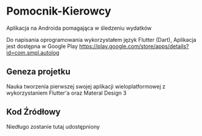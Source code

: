 # Pomocnik-Kierowcy
Aplikacja na Androida pomagająca w śledzeniu wydatków

Do napisania oprogramowania wykorzystałem język Flutter (Dart),
Aplikacja jest dostępna w Google Play https://play.google.com/store/apps/details?id=com.smpl.autolog

## Geneza projetku

Nauka tworzenia pierwszej swojej aplikacji wieloplatformowej z wykorzystaniem Flutter'a oraz Materal Design 3

## Kod Źródłowy

Niedługo zostanie tutaj udostępniony
